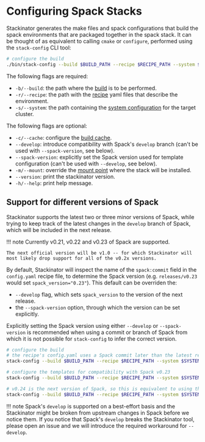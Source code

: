 # Configuring Spack Stacks

Stackinator generates the make files and spack configurations that build the spack environments that are packaged together in the spack stack.
It can be thought of as equivalent to calling `cmake` or `configure`, performed using the `stack-config` CLI tool:

```bash
# configure the build
./bin/stack-config --build $BUILD_PATH --recipe $RECIPE_PATH --system $SYSTEM_CONFIG_PATH
```

The following flags are required:

* `-b/--build`: the path where the [build](building.md) is to be performed.
* `-r/--recipe`: the path with the [recipe](recipes.md) yaml files that describe the environment.
* `-s/--system`: the path containing the [system configuration](cluster-config.md) for the target cluster.

The following flags are optional:

* `-c/--cache`: configure the [build cache](build-caches.md).
* `--develop`: introduce compatibility with Spack's `develop` branch (can't be used with `--spack-version`, see below).
* `--spack-version`: explicitly set the Spack version used for template configuration (can't be used with `--develop`, see below).
* `-m/--mount`: override the [mount point](installing.md) where the stack will be installed.
* `--version`: print the stackinator version.
* `-h/--help`: print help message.

## Support for different versions of Spack

Stackinator supports the latest two or three minor versions of Spack, while trying to keep track of the latest changes in the `develop` branch of Spack, which will be included in the next release.

!!! note
    Currently v0.21, v0.22 and v0.23 of Spack are supported.

    The next official version will be v1.0 -- for which Stackinator will most likely drop support for all of the v0.2x versions.

By default, Stackinator will inspect the name of the `spack:commit` field in the `config.yaml` recipe file, to determine the Spack version (e.g. `releases/v0.23` would set `spack_version="0.23"`).
This default can be overriden the:

* `--develop` flag, which sets `spack_version` to the version of the next release.
* the `--spack-version` option, through which the version can be set explicitly.

Explicitly setting the Spack version using either `--develop` or `--spack-version` is recommended when using a commit or branch of Spack from which it is not possible for `stack-config` to infer the correct version.


```bash
# configure the build
# the recipe's config.yaml uses a Spack commit later than the latest release
stack-config --build $BUILD_PATH --recipe $RECIPE_PATH --system $SYSTEM_CONFIG_PATH --develop

# configure the templates for compatibility with Spack v0.23
stack-config --build $BUILD_PATH --recipe $RECIPE_PATH --system $SYSTEM_CONFIG_PATH --spack-version=0.23

# v0.24 is the next version of Spack, so this is equivalent to using the --develop flag
stack-config --build $BUILD_PATH --recipe $RECIPE_PATH --system $SYSTEM_CONFIG_PATH --spack-version=0.24
```

!!! note
    Spack's `develop` is supported on a best-effort basis and the Stackinator might be broken from upstream changes in Spack before we notice them. If you notice that Spack's `develop` breaks the Stackinator tool, please open an issue and we will introduce the required workaround for `--develop`.

